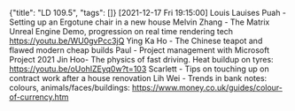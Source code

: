 {"title": "LD 109.5", "tags": []}
[2021-12-17 Fri 19:15:00]
Louis Lauises Puah - Setting up an Ergotune chair in a new house
Melvin Zhang - The Matrix Unreal Engine Demo, progression on real time rendering tech https://youtu.be/WU0gvPcc3jQ
Ying Ka Ho - The Chinese teapot and flawed modern cheap builds
Paul - Project management with Microsoft Project 2021
Jin Hoo- The physics of fast driving. Heat buildup on tyres: https://youtu.be/oUohIZEyq0w?t=103
Scarlett - Tips on touching up on contract work after a house renovation
Lih Wei - Trends in bank notes: colours, animals/faces/buildings: https://www.money.co.uk/guides/colour-of-currency.htm
